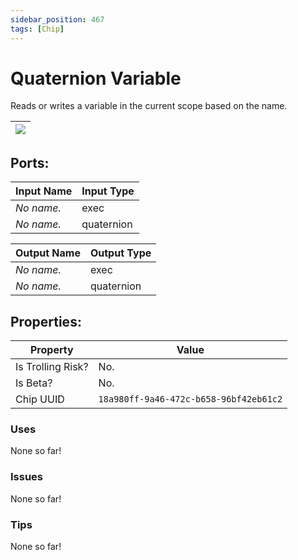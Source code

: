 ```yaml
---
sidebar_position: 467
tags: [Chip]
---
```


# Quaternion Variable


Reads or writes a variable in the current scope based on the name.

| ![](https://images-ext-2.discordapp.net/external/MPmIaQzlEPmgGWlgi-WxBBXt0Bjv_zWPkg1y1f_sy3s/https/www.recroomcircuits.com/image/circuit/absolute-value?width=206&height=108) |
|-----|

## Ports:

| Input Name | Input Type |
|-----------|-----------|
| *No name.* | exec |
| *No name.* | quaternion |

| Output Name | Output Type |
|-----------|-----------|
| *No name.* | exec |
| *No name.* | quaternion |

## Properties:

| Property  | Value |
|-------------------|-----------|
| Is Trolling Risk? | No. |
| Is Beta? | No. |
| Chip UUID | `18a980ff-9a46-472c-b658-96bf42eb61c2` |

### Uses
None so far!

### Issues
None so far!

### Tips
None so far!
